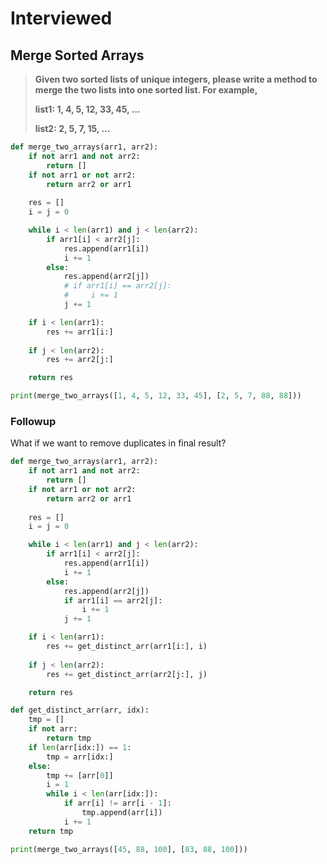 # Interviewed

## Merge Sorted Arrays

> **Given two sorted lists of unique integers, please write a method to merge the two lists into one sorted list. For example,** 
>
> **list1: 1, 4, 5, 12, 33, 45, …**
>
> **list2: 2, 5, 7, 15, ...**

```python
def merge_two_arrays(arr1, arr2):
    if not arr1 and not arr2:
        return []
    if not arr1 or not arr2:
        return arr2 or arr1
    
    res = []
    i = j = 0

    while i < len(arr1) and j < len(arr2):
        if arr1[i] < arr2[j]:
            res.append(arr1[i])
            i += 1
        else:
            res.append(arr2[j])
            # if arr1[i] == arr2[j]:
            #     i += 1
            j += 1

    if i < len(arr1):
        res += arr1[i:]
    
    if j < len(arr2):
        res += arr2[j:]

    return res

print(merge_two_arrays([1, 4, 5, 12, 33, 45], [2, 5, 7, 88, 88]))
```

### **Followup**

What if we want to remove duplicates in final result?

```python
def merge_two_arrays(arr1, arr2):
    if not arr1 and not arr2:
        return []
    if not arr1 or not arr2:
        return arr2 or arr1
    
    res = []
    i = j = 0

    while i < len(arr1) and j < len(arr2):
        if arr1[i] < arr2[j]:
            res.append(arr1[i])
            i += 1
        else:
            res.append(arr2[j])
            if arr1[i] == arr2[j]:
                i += 1
            j += 1

    if i < len(arr1):
        res += get_distinct_arr(arr1[i:], i)
    
    if j < len(arr2):
        res += get_distinct_arr(arr2[j:], j)

    return res

def get_distinct_arr(arr, idx):
    tmp = []
    if not arr:
        return tmp
    if len(arr[idx:]) == 1:
        tmp = arr[idx:]
    else:
        tmp += [arr[0]]
        i = 1
        while i < len(arr[idx:]):
            if arr[i] != arr[i - 1]:
                tmp.append(arr[i])
            i += 1
    return tmp

print(merge_two_arrays([45, 88, 100], [83, 88, 100]))
```

